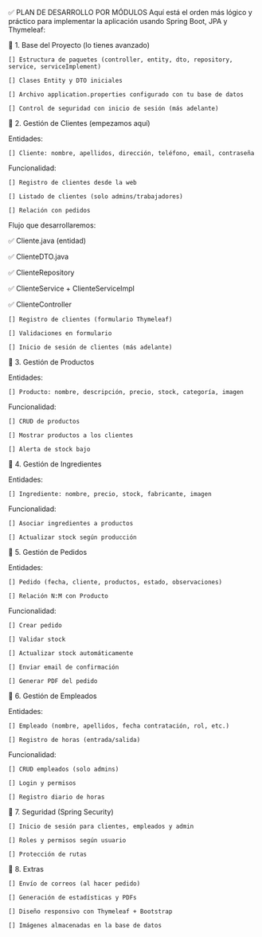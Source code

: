 ✅ PLAN DE DESARROLLO POR MÓDULOS
Aquí está el orden más lógico y práctico para implementar la aplicación usando Spring Boot, JPA y Thymeleaf:

🔹 1. Base del Proyecto (lo tienes avanzado)

    [] Estructura de paquetes (controller, entity, dto, repository, service, serviceImplement)

    [] Clases Entity y DTO iniciales

    [] Archivo application.properties configurado con tu base de datos

    [] Control de seguridad con inicio de sesión (más adelante)

🔹 2. Gestión de Clientes (empezamos aquí)

Entidades:

    [] Cliente: nombre, apellidos, dirección, teléfono, email, contraseña

Funcionalidad:

    [] Registro de clientes desde la web

    [] Listado de clientes (solo admins/trabajadores)

    [] Relación con pedidos

Flujo que desarrollaremos:

✅ Cliente.java (entidad)

✅ ClienteDTO.java

✅ ClienteRepository

✅ ClienteService + ClienteServiceImpl

✅ ClienteController

    [] Registro de clientes (formulario Thymeleaf)

    [] Validaciones en formulario

    [] Inicio de sesión de clientes (más adelante)

🔹 3. Gestión de Productos

Entidades:

    [] Producto: nombre, descripción, precio, stock, categoría, imagen

Funcionalidad:

    [] CRUD de productos

    [] Mostrar productos a los clientes

    [] Alerta de stock bajo

🔹 4. Gestión de Ingredientes

Entidades:

    [] Ingrediente: nombre, precio, stock, fabricante, imagen

Funcionalidad:

    [] Asociar ingredientes a productos

    [] Actualizar stock según producción

🔹 5. Gestión de Pedidos

Entidades:

    [] Pedido (fecha, cliente, productos, estado, observaciones)

    [] Relación N:M con Producto

Funcionalidad:

    [] Crear pedido

    [] Validar stock

    [] Actualizar stock automáticamente

    [] Enviar email de confirmación

    [] Generar PDF del pedido

🔹 6. Gestión de Empleados

Entidades:

    [] Empleado (nombre, apellidos, fecha contratación, rol, etc.)

    [] Registro de horas (entrada/salida)

Funcionalidad:

    [] CRUD empleados (solo admins)

    [] Login y permisos

    [] Registro diario de horas

🔹 7. Seguridad (Spring Security)

    [] Inicio de sesión para clientes, empleados y admin

    [] Roles y permisos según usuario

    [] Protección de rutas

🔹 8. Extras
    
    [] Envío de correos (al hacer pedido)

    [] Generación de estadísticas y PDFs

    [] Diseño responsivo con Thymeleaf + Bootstrap

    [] Imágenes almacenadas en la base de datos